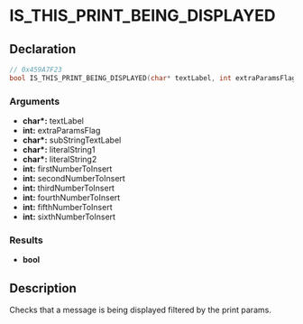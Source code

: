 # IS_THIS_PRINT_BEING_DISPLAYED

## Declaration
```cpp
// 0x459A7F23
bool IS_THIS_PRINT_BEING_DISPLAYED(char* textLabel, int extraParamsFlag, char* subStringTextLabel, char* literalString1, char* literalString2, int firstNumberToInsert, int secondNumberToInsert, int thirdNumberToInsert, int fourthNumberToInsert, int fifthNumberToInsert, int sixthNumberToInsert);
```

### Arguments
- **char\*:** textLabel
- **int:** extraParamsFlag
- **char\*:** subStringTextLabel
- **char\*:** literalString1
- **char\*:** literalString2
- **int:** firstNumberToInsert
- **int:** secondNumberToInsert
- **int:** thirdNumberToInsert
- **int:** fourthNumberToInsert
- **int:** fifthNumberToInsert
- **int:** sixthNumberToInsert

### Results
- **bool**

## Description
Checks that a message is being displayed filtered by the print params.